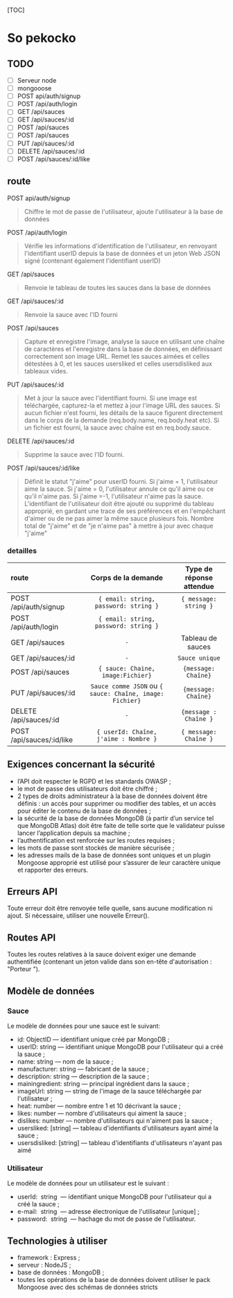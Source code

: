 [TOC]

# So pekocko

## TODO

- [ ] Serveur node
- [ ] mongooose
- [ ] POST api/auth/signup
- [ ] POST /api/auth/login
- [ ] GET /api/sauces
- [ ] GET /api/sauces/:id
- [ ] POST /api/sauces
- [ ] POST /api/sauces
- [ ] PUT /api/sauces/:id
- [ ] DELETE /api/sauces/:id
- [ ] POST /api/sauces/:id/like

## route

POST api/auth/signup

> Chiffre le mot de passe de l'utilisateur, ajoute l'utilisateur à la base de données

POST /api/auth/login

> Vérifie les informations d'identification de l'utilisateur, en renvoyant l'identifiant userID depuis la base de données et un jeton Web JSON signé (contenant également l'identifiant userID)

GET /api/sauces

> Renvoie le tableau de toutes les sauces dans la base de données

GET /api/sauces/:id

> Renvoie la sauce avec l'ID fourni

POST /api/sauces

> Capture et enregistre l'image, analyse la sauce en utilisant une chaîne de caractères et l'enregistre dans la base de données, en définissant correctement son image URL. Remet les sauces aimées et celles détestées à 0, et les sauces usersliked et celles usersdisliked aux tableaux vides.

PUT /api/sauces/:id

> Met à jour la sauce avec l'identifiant fourni. Si une image est téléchargée, capturez-la et mettez à jour l'image URL des sauces. Si aucun fichier n'est fourni, les détails de la sauce figurent directement dans le corps de la demande (req.body.name, req.body.heat etc). Si un fichier est fourni, la sauce avec chaîne est en req.body.sauce.

DELETE /api/sauces/:id

> Supprime la sauce avec l'ID fourni.

POST /api/sauces/:id/like

> Définit le statut "j'aime" pour userID fourni. Si j'aime = 1, l'utilisateur aime la sauce. Si j'aime = 0, l'utilisateur annule ce qu'il aime ou ce qu'il n'aime pas. Si j'aime =-1, l'utilisateur n'aime pas la sauce. L'identifiant de l'utilisateur doit être ajouté ou supprimé du tableau approprié, en gardant une trace de ses préférences et en l'empêchant d'aimer ou de ne pas aimer la même sauce plusieurs fois. Nombre total de "j'aime" et de "je n'aime pas" à mettre à jour avec chaque "j'aime"

### detailles

| route                     |                   Corps de la demande                    | Type de réponse attendue |
| :------------------------ | :------------------------------------------------------: | :----------------------: |
| POST /api/auth/signup     |          `{ email: string, password: string }`           |  `{ message: string }`   |
| POST /api/auth/login      |          `{ email: string, password: string }`           |                          |
| GET /api/sauces           |                           `-`                            |    Tableau de sauces     |
| GET /api/sauces/:id       |                           `-`                            |      `Sauce unique`      |
| POST /api/sauces          |            `{ sauce: Chaine, image:Fichier}`             |   `{message: Chaîne}`    |
| PUT /api/sauces/:id       | `Sauce comme JSON` ou `{ sauce: Chaîne, image: Fichier}` |   `{message: Chaîne}`    |
| DELETE /api/sauces/:id    |                           `-`                            |  `{message : Chaîne }`   |
| POST /api/sauces/:id/like |          `{ userId: Chaîne, j'aime : Nombre }`           |  `{ message: Chaîne }`   |

## Exigences concernant la sécurité

- l’API doit respecter le RGPD et les standards OWASP ;
- le mot de passe des utilisateurs doit être chiffré ;
- 2 types de droits administrateur à la base de données doivent être définis : un accès pour supprimer ou modifier des tables, et un accès pour éditer le contenu de la base de données ;
- la sécurité de la base de données MongoDB (à partir d’un service tel que MongoDB
  Atlas) doit être faite de telle sorte que le validateur puisse lancer l’application depuis
  sa machine ;
- l’authentification est renforcée sur les routes requises ;
- les mots de passe sont stockés de manière sécurisée ;
- les adresses mails de la base de données sont uniques et un plugin Mongoose
  approprié est utilisé pour s’assurer de leur caractère unique et rapporter des erreurs.

## Erreurs API

Toute erreur doit être renvoyée telle quelle, sans aucune modification ni ajout. Si nécessaire,
utiliser une nouvelle Erreur().

## Routes API

Toutes les routes relatives à la sauce doivent exiger une demande authentifiée (contenant un
jeton valide dans son en-tête d'autorisation : "Porteur <token>").

## Modèle de données

### Sauce

Le modèle de données pour une sauce est le suivant:

- id: ObjectID — identifiant unique créé par MongoDB ;
- userID: string — identifiant unique MongoDB pour l'utilisateur qui a créé la
  sauce ;
- name: string — nom de la sauce ;
- manufacturer: string — fabricant de la sauce ;
- description: string — description de la sauce ;
- mainingredient: string — principal ingrédient dans la sauce ;
- imageUrl: string — string de l'image de la sauce téléchargée par l'utilisateur ;
- heat: number — nombre entre 1 et 10 décrivant la sauce ;
- likes: number — nombre d'utilisateurs qui aiment la sauce ;
- dislikes: number — nombre d'utilisateurs qui n'aiment pas la sauce ;
- usersliked: [string] — tableau d'identifiants d'utilisateurs ayant aimé la sauce ;
- usersdisliked: [string] — tableau d'identifiants d'utilisateurs n'ayant pas aimé

### Utilisateur

Le modèle de données pour un utilisateur est le suivant :

- userId: ​ string ​ — identifiant unique MongoDB pour l'utilisateur qui a créé la sauce ;
- e-mail: ​ string ​ — adresse électronique de l'utilisateur [unique] ;
- password: ​ string ​ — hachage du mot de passe de l'utilisateur.

## Technologies à utiliser

- framework : Express ;
- serveur : NodeJS ;
- base de données : MongoDB ;
- toutes les opérations de la base de données doivent utiliser le pack Mongoose avec
  des schémas de données stricts
